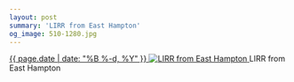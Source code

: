 ```yaml
---
layout: post
summary: 'LIRR from East Hampton'
og_image: 510-1280.jpg
---
```


<p>
 <time>
  <a href="/510">
   {{ page.date | date: "%B %-d, %Y" }}
  </a>
 </time>
 <a href="/510">
  <img alt="LIRR from East Hampton" sizes="(min-width: 700px) 50vw, calc(100vw - 2rem)" src="{{ site.assets_url }}/510-640.jpg" srcset="{{ site.assets_url }}/510-1280.jpg 1280w, {{ site.assets_url }}/510-960.jpg 960w, {{ site.assets_url }}/510-640.jpg 640w, {{ site.assets_url }}/510-320.jpg 320w"/>
 </a>
 <span>
  LIRR from East Hampton
 </span>
</p>

